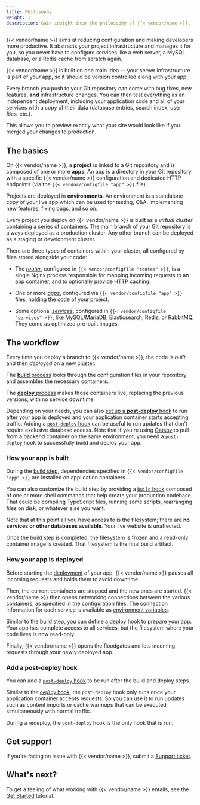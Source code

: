```yaml
---
title: Philosophy
weight: 1
description: Gain insight into the philosophy of {{< vendor/name >}}.
---
```


{{< vendor/name >}} aims at reducing configuration and making developers more productive.
It abstracts your project infrastructure and manages it for you,
so you never have to configure services like a web server, a MySQL database, or a Redis cache from scratch again.

{{< vendor/name >}} is built on one main idea &mdash; your server infrastructure is part of your app,
so it should be version controlled along with your app.

Every branch you push to your Git repository can come with bug fixes,
new features, **and** infrastructure changes.
You can then test everything as an independent deployment,
including your application code and all of your services with a copy of their data
(database entries, search index, user files, etc.).

This allows you to preview exactly what your site would look like if you merged your changes to production.

## The basics

On {{< vendor/name >}}, a **project** is linked to a Git repository and is composed of one or more **apps**.
An app is a directory in your Git repository with a specific {{< vendor/name >}} configuration
and dedicated HTTP endpoints (via the `{{< vendor/configfile "app" >}}` file).

Projects are deployed in **environments**.
An environment is a standalone copy of your live app which can be used for testing,
Q&A, implementing new features, fixing bugs, and so on.

Every project you deploy on {{< vendor/name >}} is built as a *virtual cluster* containing a series of containers.
The main branch of your Git repository is always deployed as a production cluster.
Any other branch can be deployed as a staging or development cluster.

There are three types of containers within your cluster,
all configured by files stored alongside your code:

- The [*router*](../define-routes/_index.md), configured in `{{< vendor/configfile "routes" >}}`,
  is a single Nginx process responsible for mapping incoming requests to an app container,
  and to optionally provide HTTP caching.

- One or more [*apps*](../create-apps/_index.md), configured via `{{< vendor/configfile "app" >}}` files, holding the code of your project.

- Some optional [*services*](../add-services/_index.md), configured in `{{< vendor/configfile "services" >}}`,
  like MySQL/MariaDB, Elasticsearch, Redis, or RabbitMQ.
  They come as optimized pre-built images.

## The workflow

Every time you deploy a branch to {{< vendor/name >}}, the code is *built* and then *deployed* on a new cluster.

The [**build** process](../overview/build-deploy.md#build-steps) looks through the configuration files in your repository
and assembles the necessary containers.

The [**deploy** process](../overview/build-deploy.md#deploy-steps) makes those containers live, replacing the previous
versions, with no service downtime.

Depending on your needs, you can also [set up a **post-deploy** hook](#add-a-post-deploy-hook) to run after your app is deployed and your application container starts accepting traffic.
Adding a [`post-deploy` hook](../create-apps/hooks/hooks-comparison.md#post-deploy-hook) can be useful to run updates that don't require exclusive database access.
Note that if you're using [Gatsby](../guides/gatsby/headless/_index.md) to pull from a backend container on the same environment,
you need a `post-deploy` hook to successfully build and deploy your app.

### How your app is built

During the [build step](../overview/build-deploy.md#build-steps),
dependencies specified in `{{< vendor/configfile "app" >}}` are installed on application containers.

You can also customize the build step by providing a [`build` hook](../create-apps/hooks/hooks-comparison.md#build-hook) composed of one or more shell commands
that help create your production codebase.
That could be compiling TypeScript files, running some scripts,
rearranging files on disk, or whatever else you want.

Note that at this point all you have access to is the filesystem;
there are **no services or other databases available**.
Your live website is unaffected.

Once the build step is completed, the filesystem is frozen and a read-only container image is created.
That filesystem is the final build artifact.

### How your app is deployed

Before starting the [deployment](../overview/build-deploy.md#deploy-steps) of your app,
{{< vendor/name >}} pauses all incoming requests and holds them to avoid downtime.

Then, the current containers are stopped and the new ones are started.
{{< vendor/name >}} then opens networking connections between the various containers,
as specified in the configuration files.
The connection information for each service is available as [environment variables](../guides/symfony/environment-variables.md).

Similar to the build step, you can define a [deploy hook](../create-apps/hooks/hooks-comparison.md#deploy-hook) to prepare your app.
Your app has complete access to all services, but the filesystem where your code lives is now read-only.

Finally, {{< vendor/name >}} opens the floodgates and lets incoming requests through your newly deployed app.

### Add a post-deploy hook

You can add a [`post-deploy` hook](../create-apps/hooks/hooks-comparison.md#post-deploy-hook) to be run after the build and deploy steps.

Similar to the [`deploy` hook](../create-apps/hooks/hooks-comparison.md#deploy-hook),
the `post-deploy` hook only runs once your application container accepts requests.
So you can use it to run updates such as content imports or cache warmups that can be executed simultaneously with normal traffic.


During a redeploy, the `post-deploy` hook is the only hook that is run.

## Get support

If you're facing an issue with {{< vendor/name >}},
submit a [Support ticket](https://console.platform.sh/-/users/~/tickets/open).

## What's next?

To get a feeling of what working with {{< vendor/name >}} entails,
see the [Get Started](../get-started/_index.md) tutorial.